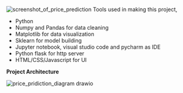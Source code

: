 ![screenshot_of_price_prediction](https://github.com/user-attachments/assets/838cf8d4-d737-42c1-a67a-68e88e65b571)
Tools used in making this project,

  -  Python
  -   Numpy and Pandas for data cleaning
  - Matplotlib for data visualization
  - Sklearn for model building
  - Jupyter notebook, visual studio code and pycharm as IDE
  - Python flask for http server
  - HTML/CSS/Javascript for UI

__Project Architecture__



![price_pridiction_diagram drawio](https://github.com/user-attachments/assets/a1ba7ef3-5d48-4718-9c56-9bd05c6cc110)

